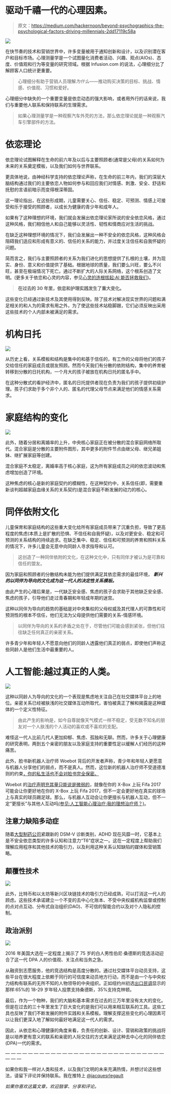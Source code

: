 # 驱动千禧一代的心理因素。

> 原文：<https://medium.com/hackernoon/beyond-psychographics-the-psychological-factors-driving-millennials-2dd17119c58a>

![](img/52345b6620c797c6e0f2e513b232122d.png)

在快节奏的技术和营销世界中，许多变量被用于通知创新和设计，以及识别潜在客户和目标市场。心理测量学是一个试图量化消费者活动、兴趣、观点(AIOs)、态度、价值观和行为等变量的研究领域。根据 Infusion.com 的说法，心理细分比了解顾客人口统计更重要。

> 心理细分有助于营销人员理解*为什么*——推动购买决策的目标、挑战、情感、价值观、习惯和爱好。

心理细分中缺失的一个重要变量是依恋动态的强大影响，或者用外行的话来说，我们与重要他人联系和保持联系的生理需求。

> 如果心理测量学是一种观察汽车外壳的方法，那么依恋理论就是一种观察汽车引擎部件的方法。

# 依恋理论

依恋理论试图解释在生命的前六年及以后与主要照顾者(通常是父母)的关系如何为未来的关系奠定模板，以及我们如何与世界联系。

更具体地说，由神经科学支持的依恋理论声称，在生命的前三年内，我们的深层大脑结构通过我们的主要依恋人物如何参与和回应我们对情感、刺激、安全、舒适和抚慰的言语前暗示而变得根深蒂固。

这一理论指出，在这些形成期，儿童需要关心、信任、稳定、可预测、情感上可接受和乐于接受的照顾者，以成长为健康的青少年和成年人。

如果有了这种理想的环境，我们就会发展出依恋理论家所说的安全依恋风格，通过这种风格，我们相信他人和自己能够以灵活性、韧性和情商应对生活的挑战。

在缺乏这种理想环境的情况下，我们会发展出一种不安全的依恋风格，这种风格会阻碍我们适应和形成有意义的、信任的关系的能力，并过度关注信任和自我怀疑的问题。

简而言之，我们与主要照顾者的关系为我们进化的思想提供了扎根的土壤，并为现实、身份、意义和价值提供了基础。根据地球的质量，我们要么兴旺，要么不兴旺，甚至在极端情况下死亡。通过不断扩大的人际关系网络，这个根系创造了文明。(更多关于依恋和心灵的内容，参见[心灵的连根拔起:AI 能否拯救我们](https://hackernoon.com/the-uprooting-of-mind-can-ai-save-us-b09bbc38e7c3))。

> **在过去的 30 年里，依恋和护理实践发生了重大变化。**

这些变化已经通过新技术及其使用得到反映。除了技术对解决现实世界的问题和满足相关的和人为的需求有用之外，为了使这些技术站稳脚跟，它们必须反映出采用这些技术的个人内部未被满足的需求。

# 机构日托

![](img/46c2cb1862ceeafd84985ce900569764.png)

从历史上看，关系模板和结构是集中的和基于信任的，有工作的父母将他们的孩子交给信任的家庭成员或朋友照顾。然而今天我们有分散的依附结构，集中的养育被转移到分散的日托机构，一个月大的孩子被放在机构日托的匿名手中。

在这种分散式的看护经济中，匿名的日托提供者现在负责为我们的孩子提供初级护理。孩子们求助于多个非个人的、匿名的代理父母节点来满足他们的情感关系需求。

# 家庭结构的变化

![](img/8971b181f4c5513b9f0826a70555e5c1.png)

此外，随着分居和离婚率的上升，中央核心家庭正在被分散的混合家庭网络所取代。混合家庭是分散的主要附件图形，其中更多的附件节点由继父母、继兄弟姐妹、继扩展家庭等创建。

混合家庭不太稳定，离婚率高于核心家庭，这为所有家庭成员之间的依恋波动和焦虑增加创造了环境。

这种焦虑的核心是新的家庭契约的模糊性，在这种契约中，关系信任(即，需要重新谈判超越家庭血缘关系的关系契约)是混合家庭不断发展的动力的核心。

# 同伴依附文化

儿童保育和家庭结构的这些重大变化给所有家庭成员带来了沉重负担，导致了更高程度的焦虑(本质上是扩散的恐惧、不信任和自我怀疑)，以及对更安全、稳定和可预测的关系结构的持续追求。在缺乏集中、稳定、信任和可预测的养育和照料关系的情况下，许多儿童会无意中向同龄人寻求指导和认可。

> 这创造了一种同伴依附的文化，在这种文化中，只有同伴才被认为是可靠和信任的盟友。

因为家庭和照顾者的分散结构未能为他们提供满足其依恋需求的最佳环境， ***新兴的以同伴为导向的文化成为这一代人的决定性关系模板。***

由此产生的心理后果是，一代缺乏安全感、焦虑的孩子会求助于其他缺乏安全感、焦虑的孩子，引导他们走过青春期和年轻成年期的迷宫。

这种以同伴为导向的趋势的基础是对中央集权的父母权威及其代理人的可靠性和可预测性的根本不信任，他们无法为父母提供他们需要的关系-情感环境。

> 以同伴为导向的关系的矛盾之处在于，尽管他们可能会感到紧张，但他们往往缺乏任何真正的亲密关系。

许多青少年和年轻人不愿意向他们的同龄人透露他们真正的弱点，即使他们声称这些同龄人是他们生活中最重要的人。

# 人工智能:越过真正的人类。

![](img/03c38b6f00be18e7e24b8247c695d27c.png)

这种以同龄人为导向的文化的一个表现是焦虑地关注自己在社交媒体平台上的地位。亲密关系已经被肤浅的社交媒体互动所取代，害怕被真正了解和揭露是这种媒体的一个定义性特征。

> 由此产生的影响是，如今自尊就像天气模式一样不稳定，受无数不知名的朋友对一个人肤浅的个人活动的喜欢或不喜欢的支配。

难怪这一代人比前几代人更加抑郁、焦虑、孤独和无聊。然而，许多关于心理健康的研究表明，两到五个亲密的朋友以及家庭支持的重要性足以缓解人们经历的这种痛苦。

此外，脸书新机器人治疗师 Woebot 背后的开发者声称，青少年和年轻人更愿意与机器人分享他们的弱点，而不是真人。然而，这位新的机器人治疗师不受道德准则的约束[，你的私生活也不会对脸书完全保密。](https://www.wired.com/2017/06/facebook-messenger-woebot-chatbot-therapist/)

Woebot 的[治疗声明充其量只能说是微弱的](https://www.wired.com/2017/06/facebook-messenger-woebot-chatbot-therapist/)，就像在你的 X-Box 上玩 Fifa 2017 可能会让你更好地在你的 X-Box 上玩 Fifa 2017，但不一定会更好地在真实的球场上与真实的球员踢足球。那么，与机器人互动会让你更擅长与机器人互动，但不一定“更擅长”与其他人互动吗[(参见:人工智能心理治疗:我的理想治疗师？)](/@jacquesrlegault/ai-psychotherapy-my-ideal-therapist-eefd4217d9f3)。

## 注意力缺陷多动症

随着[大型制药公司](http://adhd-institute.com/assessment-diagnosis/diagnosis/dsm-5/)紧跟新的 DSM-V 诊断类别，ADHD 现在风靡一时，它基本上是不安全依恋类型的许多认知和注意力“T6”症状之一。这在一定程度上帮助我们理解应用程序和其他技术的吸引力，以及利用这种关系认知缺陷的媒体和营销策略。

## 颠覆性技术

![](img/3a2be9063e02ac711405f505aa2af5f1.png)

此外，比特币和以太坊等新兴区块链技术的吸引力已经成熟，可以打消这一代人的顾虑。这些技术承诺建立一个不变的去中心化账本、不受中央权威机构监督或控制的点对点互动、分布式自治组织(DAO)、不可信的智能合约以及对个人隐私的控制。

## 政治派别

![](img/6435a8c6d6129b2cb8fa74200871e028.png)

2016 年美国大选在一定程度上揭示了 75 岁的白人男性伯尼·桑德斯的竞选活动迎合了这一代 DPA 人的价值观、关注点和当务之急。

从融资到志愿服务，他的竞选结构是高度分散的。通过社交媒体平台动员支持，这些平台在很大程度上依赖于同行的可信度来动员地方行动，而不是由一个与中央权力结构有联系的无所不知的人物领导的中央组织。正如纽约州初选[出口民调](http://time.com/4301535/new-york-primary-sanders-clinton-millennials/)显示的那样:65%的 18-29 岁年轻人投票支持桑德斯，35%支持克林顿。

最后，作为一个物种，我们的大脑和基本需求在过去的三万年里没有太大的变化。但是在过去的三十年里发生了巨大变化的是我们可以用来相互联系的工具。这些工具也反映了我们不断发展的附件实践和关系模板。理解支撑这些变化的心理因素可以让我们更深入地了解如何最好地满足这一代人的需求。

因此，从依恋和心理健康的角度来看，负责任的创新、设计、营销和政策的挑战将是以培养更有意义的联系和亲密的人际交往的方式来满足这种去中心化的同伴依恋(DPA)一代的需求。

— — — — — — — — — — — — — — — — — — — — — — — — — — — — — — —

如果你和我一样对人类和技术，以及我们文明的未来充满热情，并想讨论这些想法，请留下评论并保持联系。我在推特上 [@jacquesrlegault](https://twitter.com/?lang=en)

*如果你喜欢这篇文章，欢迎鼓掌、分享和评论。*